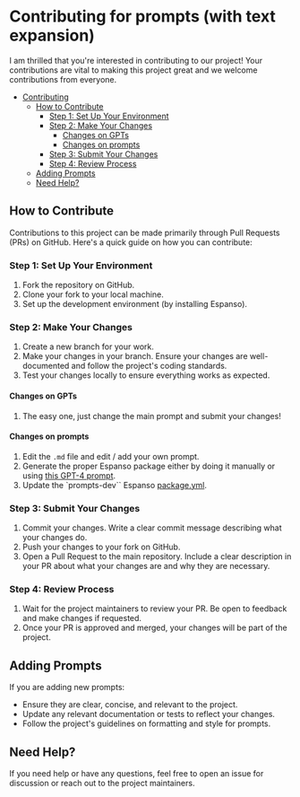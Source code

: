 # Contributing for prompts (with text expansion)

I am thrilled that you're interested in contributing to our project! Your contributions are vital to making this project great and we welcome contributions from everyone.

- [Contributing](#contributing)
  - [How to Contribute](#how-to-contribute)
    - [Step 1: Set Up Your Environment](#step-1-set-up-your-environment)
    - [Step 2: Make Your Changes](#step-2-make-your-changes)
      - [Changes on GPTs](#changes-on-gpts)
      - [Changes on prompts](#changes-on-prompts)
    - [Step 3: Submit Your Changes](#step-3-submit-your-changes)
    - [Step 4: Review Process](#step-4-review-process)
  - [Adding Prompts](#adding-prompts)
  - [Need Help?](#need-help)

## How to Contribute

Contributions to this project can be made primarily through Pull Requests (PRs) on GitHub. Here's a quick guide on how you can contribute:

### Step 1: Set Up Your Environment

1. Fork the repository on GitHub.
2. Clone your fork to your local machine.
3. Set up the development environment (by installing Espanso).

### Step 2: Make Your Changes

1. Create a new branch for your work.
2. Make your changes in your branch. Ensure your changes are well-documented and follow the project's coding standards.
3. Test your changes locally to ensure everything works as expected.

#### Changes on GPTs

1. The easy one, just change the main prompt and submit your changes!

#### Changes on prompts

1. Edit the `.md` file and edit / add your own prompt.
2. Generate the proper Espanso package either by doing it manually or using [this GPT-4 prompt](./docs/generate-package.md).
3. Update the `prompts-dev`` Espanso [package.yml](./prompts-dev/package.yml).

### Step 3: Submit Your Changes

1. Commit your changes. Write a clear commit message describing what your changes do.
2. Push your changes to your fork on GitHub.
3. Open a Pull Request to the main repository. Include a clear description in your PR about what your changes are and why they are necessary.

### Step 4: Review Process

1. Wait for the project maintainers to review your PR. Be open to feedback and make changes if requested.
2. Once your PR is approved and merged, your changes will be part of the project.

## Adding Prompts

If you are adding new prompts:

- Ensure they are clear, concise, and relevant to the project.
- Update any relevant documentation or tests to reflect your changes.
- Follow the project's guidelines on formatting and style for prompts.

## Need Help?

If you need help or have any questions, feel free to open an issue for discussion or reach out to the project maintainers.
